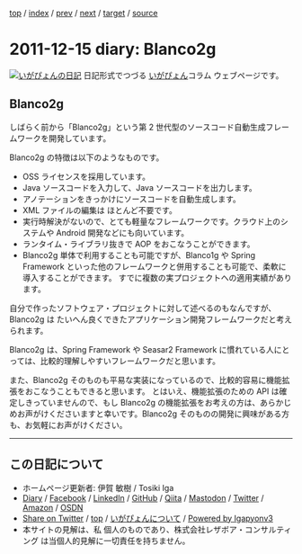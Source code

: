[top](../index.html) 
 / [index](index.html) 
 / [prev](ig111213.html) 
 / [next](ig111217.html) 
 / [target](https://www.igapyon.jp/igapyon/diary/2011/ig111215.html) 
 / [source](https://github.com/igapyon/diary/blob/master/2011/ig111215.src.md) 

2011-12-15 diary: Blanco2g
=====================================================================================================
[![いがぴょんの日記](https://www.igapyon.jp/igapyon/diary/images/iga200306s.jpg "いがぴょん")](https://www.igapyon.jp/igapyon/diary/memo/memoigapyon.html) 日記形式でつづる [いがぴょん](https://www.igapyon.jp/igapyon/diary/memo/memoigapyon.html)コラム ウェブページです。

## Blanco2g

しばらく前から「Blanco2g」という第 2 世代型のソースコード自動生成フレームワークを開発しています。

Blanco2g の特徴は以下のようなものです。

* OSS ライセンスを採用しています。
* Java ソースコードを入力して、Java ソースコードを出力します。
* アノテーションをきっかけにソースコードを自動生成します。
* XML ファイルの編集は ほとんど不要です。
* 実行時解決がないので、とても軽量なフレームワークです。クラウド上のシステムや Android 開発などにも向いています。
* ランタイム・ライブラリ抜きで AOP をおこなうことができます。
* Blanco2g 単体で利用することも可能ですが、Blanco1g や Spring Framework といった他のフレームワークと併用することも可能で、柔軟に導入することができます。
すでに複数の実プロジェクトへの適用実績があります。

自分で作ったソフトウェア・プロジェクトに対して述べるのもなんですが、Blanco2g は たいへん良くできたアプリケーション開発フレームワークだと考えられます。

Blanco2g は、Spring Framework や Seasar2 Framework に慣れている人にとっては、比較的理解しやすいフレームワークだと思います。

また、Blanco2g そのものも平易な実装になっているので、比較的容易に機能拡張をおこなうこともできると思います。
とはいえ、機能拡張のための API は確定しきっていませんので、もし Blanco2g の機能拡張をお考えの方は、あらかじめお声がけくださいますと幸いです。Blanco2g そのものの開発に興味がある方も、お気軽にお声がけください。


----------------------------------------------------------------------------------------------------

## この日記について

* ホームページ更新者: 伊賀 敏樹 / Tosiki Iga
* [Diary](https://www.igapyon.jp/igapyon/diary/) / [Facebook](https://www.facebook.com/igapyon) / [LinkedIn](https://www.linkedin.com/in/toshikiiga) / [GitHub](https://github.com/igapyon) / [Qiita](https://qiita.com/igapyon) / [Mastodon](https://social.vivaldi.net/@igapyon) / [Twitter](https://twitter.com/ToshikiIga) / [Amazon](https://www.amazon.co.jp/%E4%BC%8A%E8%B3%80-%E6%95%8F%E6%A8%B9/e/B004LTQWCQ) / [OSDN](https://ja.osdn.net/users/iga/)
* [Share on Twitter](https://twitter.com/intent/tweet?hashtags=igapyon%2Cdiary%2C%E3%81%84%E3%81%8C%E3%81%B4%E3%82%87%E3%82%93&text=Blanco2g&url=https%3A%2F%2Fwww.igapyon.jp%2Figapyon%2Fdiary%2F2011%2Fig111215.html) / [top](../index.html) / [いがぴょんについて](https://www.igapyon.jp/igapyon/diary/memo/memoigapyon.html) / [Powered by Igapyonv3](https://github.com/igapyon/igapyonv3)
* 本サイトの見解は、私 個人のものであり、株式会社レザボア・コンサルティング は当個人的見解に一切責任を持ちません。 
